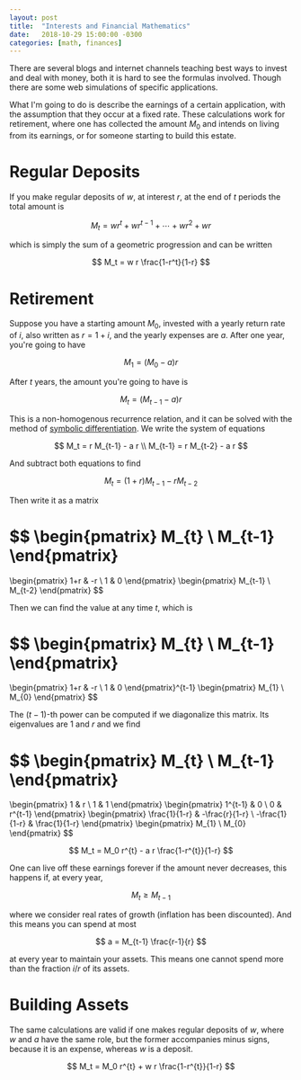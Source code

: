 ```yaml
---
layout: post
title:  "Interests and Financial Mathematics"
date:   2018-10-29 15:00:00 -0300
categories: [math, finances]
---
```


There are several blogs and internet channels teaching
best ways to invest and deal with money, both it is hard to
see the formulas involved. Though there are some web simulations
of specific applications.

What I'm going to do is describe the earnings of
a certain application, with the assumption that they
occur at a fixed rate. These calculations work for retirement,
where one has collected the amount $M_0$ and intends on living from its
earnings, or for someone starting to build this estate.

# Regular Deposits

If you make regular deposits of $w$, at interest $r$,
at the end of $t$ periods the total amount is

$$
M_t = w r^{t} + w r^{t-1} + \cdots + w r^2 + w r
$$

which is simply the sum of a geometric progression and can
be written

$$
M_t = w r \frac{1-r^t}{1-r}
$$

# Retirement

Suppose you have a starting amount $M_0$, invested with a yearly return rate of $i$,
also written as $r=1+i$, and the yearly expenses are $a$.
After one year, you're going to have

$$ M_1 = (M_0 - a) r $$

After $t$ years, the amount you're going to have is

$$ M_t = (M_{t-1} - a) r $$

This is a non-homogenous recurrence relation, and it can be solved
with the method of [symbolic differentiation][wiki].
We write the system of equations

$$
M_t = r M_{t-1} - a r \\
M_{t-1} = r M_{t-2} - a r
$$

And subtract both equations to find

$$
M_t = (1+r) M_{t-1} - r M_{t-2}
$$

Then write it as a matrix

$$
\begin{pmatrix} M_{t} \\ M_{t-1} \end{pmatrix}
=
\begin{pmatrix} 1+r & -r \\ 1 & 0 \end{pmatrix}
\begin{pmatrix} M_{t-1} \\ M_{t-2} \end{pmatrix}
$$

Then we can find the value at any time $t$,
which is

$$
\begin{pmatrix} M_{t} \\ M_{t-1} \end{pmatrix}
=
\begin{pmatrix} 1+r & -r \\ 1 & 0 \end{pmatrix}^{t-1}
\begin{pmatrix} M_{1} \\ M_{0} \end{pmatrix}
$$

The $(t-1)$-th power can be computed if we diagonalize this matrix.
Its eigenvalues are $1$ and $r$ and we find

$$
\begin{pmatrix} M_{t} \\ M_{t-1} \end{pmatrix}
=
\begin{pmatrix} 1 & r \\ 1 & 1 \end{pmatrix}
\begin{pmatrix} 1^{t-1} & 0 \\ 0 & r^{t-1} \end{pmatrix}
\begin{pmatrix} \frac{1}{1-r} & -\frac{r}{1-r} \\ -\frac{1}{1-r} & \frac{1}{1-r} \end{pmatrix}
\begin{pmatrix} M_{1} \\ M_{0} \end{pmatrix}
$$

$$
M_t = M_0 r^{t} - a r \frac{1-r^{t}}{1-r}
$$

One can live off these earnings forever if the amount never decreases,
this happens if, at every year,

$$
M_t \geq M_{t-1}
$$

where we consider real rates of growth (inflation has been discounted).
And this means you can spend at most

$$
a = M_{t-1} \frac{r-1}{r}
$$

at every year to maintain your assets. This means one cannot spend more
than the fraction $i/r$ of its assets.

# Building Assets

The same calculations are valid if one makes regular deposits of $w$,
where $w$ and $a$ have the same role, but the former accompanies minus signs, because it is an expense, whereas $w$ is a deposit.

$$
M_t = M_0 r^{t} + w r \frac{1-r^{t}}{1-r}
$$


[wiki]: https://en.wikipedia.org/wiki/Recurrence_relation